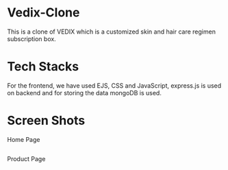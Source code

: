 # Vedix-Clone
This is a clone of VEDIX which is a customized skin and hair care regimen subscription box.

# Tech Stacks
For the frontend, we have used EJS, CSS and JavaScript, express.js is used on backend and for storing the data mongoDB is used.

# Screen Shots

<p>Home Page</p>
<img src="">

<p>Product Page</p>
<img src="">
<img src="">

